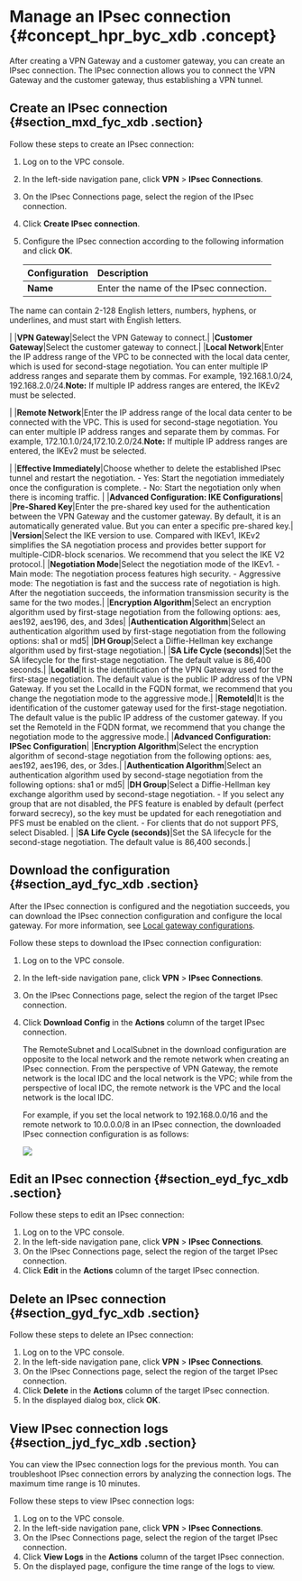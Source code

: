 # Manage an IPsec connection {#concept_hpr_byc_xdb .concept}

After creating a VPN Gateway and a customer gateway, you can create an IPsec connection. The IPsec connection allows you to connect the VPN Gateway and the customer gateway, thus establishing a VPN tunnel.

## Create an IPsec connection {#section_mxd_fyc_xdb .section}

Follow these steps to create an IPsec connection:

1.  Log on to the VPC console.
2.  In the left-side navigation pane, click **VPN** \> **IPsec Connections**.
3.  On the IPsec Connections page, select the region of the IPsec connection.
4.  Click **Create IPsec connection**.
5.  Configure the IPsec connection according to the following information and click **OK**.

    |Configuration|Description|
    |:------------|:----------|
    |**Name**| Enter the name of the IPsec connection.

 The name can contain 2-128 English letters, numbers, hyphens, or underlines, and must start with English letters.

 |
    |**VPN Gateway**|Select the VPN Gateway to connect.|
    |**Customer Gateway**|Select the customer gateway to connect.|
    |**Local Network**|Enter the IP address range of the VPC to be connected with the local data center, which is used for second-stage negotiation. You can enter multiple IP address ranges and separate them by commas. For example, 192.168.1.0/24, 192.168.2.0/24.**Note:** If multiple IP address ranges are entered, the IKEv2 must be selected.

|
    |**Remote Network**|Enter the IP address range of the local data center to be connected with the VPC. This is used for second-stage negotiation. You can enter multiple IP address ranges and separate them by commas. For example, 172.10.1.0/24,172.10.2.0/24.**Note:** If multiple IP address ranges are entered, the IKEv2 must be selected.

|
    |**Effective Immediately**|Choose whether to delete the established IPsec tunnel and restart the negotiation.    -   Yes: Start the negotiation immediately once the configuration is complete.
    -   No: Start the negotiation only when there is incoming traffic.
|
    |**Advanced Configuration: IKE Configurations**|
    |**Pre-Shared Key**|Enter the pre-shared key used for the authentication between the VPN Gateway and the customer gateway. By default, it is an automatically generated value. But you can enter a specific pre-shared key.|
    |**Version**|Select the IKE version to use. Compared with IKEv1, IKEv2 simplifies the SA negotiation process and provides better support for multiple-CIDR-block scenarios. We recommend that you select the IKE V2 protocol.|
    |**Negotiation Mode**|Select the negotiation mode of the IKEv1.    -   Main mode: The negotiation process features high security.
    -   Aggressive mode: The negotiation is fast and the success rate of negotiation is high.
After the negotiation succeeds, the information transmission security is the same for the two modes.|
    |**Encryption Algorithm**|Select an encryption algorithm used by first-stage negotiation from the following options: aes, aes192, aes196, des, and 3des|
    |**Authentication Algorithm**|Select an authentication algorithm used by first-stage negotiation from the following options: sha1 or md5|
    |**DH Group**|Select a Diffie-Hellman key exchange algorithm used by first-stage negotiation.|
    |**SA Life Cycle \(seconds\)**|Set the SA lifecycle for the first-stage negotiation. The default value is 86,400 seconds.|
    |**LocalId**|It is the identification of the VPN Gateway used for the first-stage negotiation. The default value is the public IP address of the VPN Gateway. If you set the LocalId in the FQDN format, we recommend that you change the negotiation mode to the aggressive mode.|
    |**RemoteId**|It is the identification of the customer gateway used for the first-stage negotiation. The default value is the public IP address of the customer gateway. If you set the RemoteId in the FQDN format, we recommend that you change the negotiation mode to the aggressive mode.|
    |**Advanced Configuration: IPSec Configuration**|
    |**Encryption Algorithm**|Select the encryption algorithm of second-stage negotiation from the following options: aes, aes192, aes196, des, or 3des.|
    |**Authentication Algorithm**|Select an authentication algorithm used by second-stage negotiation from the following options: sha1 or md5|
    |**DH Group**|Select a Diffie-Hellman key exchange algorithm used by second-stage negotiation.    -   If you select any group that are not disabled, the PFS feature is enabled by default \(perfect forward secrecy\), so the key must be updated for each renegotiation and PFS must be enabled on the client.
    -   For clients that do not support PFS, select Disabled.
|
    |**SA Life Cycle \(seconds\)**|Set the SA lifecycle for the second-stage negotiation. The default value is 86,400 seconds.|


## Download the configuration {#section_ayd_fyc_xdb .section}

After the IPsec connection is configured and the negotiation succeeds, you can download the IPsec connection configuration and configure the local gateway. For more information, see [Local gateway configurations](https://help.aliyun.com/document_detail/60045.html).

Follow these steps to download the IPsec connection configuration:

1.  Log on to the VPC console.
2.  In the left-side navigation pane, click **VPN** \> **IPsec Connections**.
3.  On the IPsec Connections page, select the region of the target IPsec connection.
4.  Click **Download Config** in the **Actions** column of the target IPsec connection.

    The RemoteSubnet and LocalSubnet in the download configuration are opposite to the local network and the remote network when creating an IPsec connection. From the perspective of VPN Gateway, the remote network is the local IDC and the local network is the VPC; while from the perspective of local IDC, the remote network is the VPC and the local network is the local IDC.

    For example, if you set the local network to 192.168.0.0/16 and the remote network to 10.0.0.0/8 in an IPsec connection, the downloaded IPsec connection configuration is as follows:

    ![](http://static-aliyun-doc.oss-cn-hangzhou.aliyuncs.com/assets/img/13351/15397759313317_en-US.png)


## Edit an IPsec connection {#section_eyd_fyc_xdb .section}

Follow these steps to edit an IPsec connection:

1.  Log on to the VPC console.
2.  In the left-side navigation pane, click **VPN** \> **IPsec Connections**.
3.  On the IPsec Connections page, select the region of the target IPsec connection.
4.  Click **Edit** in the **Actions** column of the target IPsec connection.

## Delete an IPsec connection {#section_gyd_fyc_xdb .section}

Follow these steps to delete an IPsec connection:

1.  Log on to the VPC console.
2.  In the left-side navigation pane, click **VPN** \> **IPsec Connections**.
3.  On the IPsec Connections page, select the region of the target IPsec connection.
4.  Click **Delete** in the **Actions** column of the target IPsec connection.
5.  In the displayed dialog box, click **OK**.

## View IPsec connection logs {#section_jyd_fyc_xdb .section}

You can view the IPsec connection logs for the previous month. You can troubleshoot IPsec connection errors by analyzing the connection logs. The maximum time range is 10 minutes.

Follow these steps to view IPsec connection logs:

1.  Log on to the VPC console.
2.  In the left-side navigation pane, click **VPN** \> **IPsec Connections**.
3.  On the IPsec Connections page, select the region of the target IPsec connection.
4.  Click **View Logs** in the **Actions** column of the target IPsec connection.
5.  On the displayed page, configure the time range of the logs to view.

